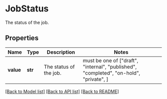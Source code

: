 # JobStatus

The status of the job.

## Properties
Name | Type | Description | Notes
------------ | ------------- | ------------- | -------------
**value** | **str** | The status of the job. |  must be one of ["draft", "internal", "published", "completed", "on-hold", "private", ]

[[Back to Model list]](../../README.md#documentation-for-models) [[Back to API list]](../../README.md#documentation-for-api-endpoints) [[Back to README]](../../README.md)


